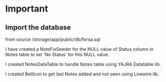 # Important

## Import the database 

from source /storage/app/public/db/forsa.sql

I have created a NoteFixSeeder for the NULL value of Status column in Notes table to set 'No Status' for this NULL value. 

I created NotesDataTable to handle Notes table using YAJRA Datatable lib.

I created BellIcon to get last Notes added and not seen using Livewire lib.

